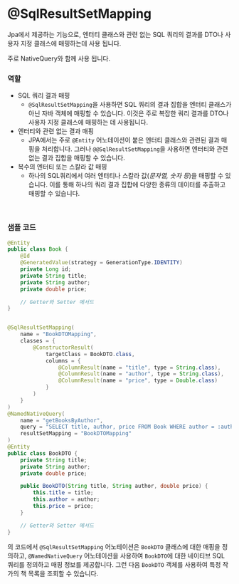 # @SqlResultSetMapping

Jpa에서 제공하는 기능으로, 엔터티 클래스와 관련 없는 SQL 쿼리의 결과를 DTO나 사용자 지정 클래스에 매핑하는데 사용 됩니다.

주로 NativeQuery와 함께 사용 됩니다.

### 역할

* SQL 쿼리 결과 매핑
  * `@SqlResultSetMapping`을 사용하면 SQL 쿼리의 결과 집합을 엔터티 클래스가 아닌 자바 객체에 매핑할 수 있습니다. 이것은 주로 복잡한 쿼리 결과를 DTO나 사용자 지정 클래스에 매핑하는 데 사용됩니다.
* 엔터티와 관련 없는 결과 매핑
  * JPA에서는 주로 `@Entity` 어노테이션이 붙은 엔터티 클래스와 관련된 결과 매핑을 처리합니다. 그러나 `@@SqlResultSetMapping`을 사용하면 엔터티와 관련 없는 결과 집합을 매핑할 수 있습니다.
* 복수의 엔터티 또는 스칼라 값 매핑
  * 하나의 SQL쿼리에서 여러 엔터티나 스칼라 값(*문자열, 숫자 등*)을 매핑할 수 있습니다. 이를 통해 하나의 쿼리 결과 집합에 다양한 종류의 데이터를 추출하고 매핑할 수 있습니다.

<br>

### 샘플 코드

```java
@Entity
public class Book {
    @Id
    @GeneratedValue(strategy = GenerationType.IDENTITY)
    private Long id;
    private String title;
    private String author;
    private double price;

    // Getter와 Setter 메서드
}


@SqlResultSetMapping(
    name = "BookDTOMapping",
    classes = {
        @ConstructorResult(
            targetClass = BookDTO.class,
            columns = {
                @ColumnResult(name = "title", type = String.class),
                @ColumnResult(name = "author", type = String.class),
                @ColumnResult(name = "price", type = Double.class)
            }
        )
    }
)
@NamedNativeQuery(
    name = "getBooksByAuthor",
    query = "SELECT title, author, price FROM Book WHERE author = :author",
    resultSetMapping = "BookDTOMapping"
)
@Entity
public class BookDTO {
    private String title;
    private String author;
    private double price;

    public BookDTO(String title, String author, double price) {
        this.title = title;
        this.author = author;
        this.price = price;
    }

    // Getter와 Setter 메서드
}
```

의 코드에서 `@SqlResultSetMapping` 어노테이션은 `BookDTO` 클래스에 대한 매핑을 정의하고, `@NamedNativeQuery` 어노테이션을 사용하여 `BookDTO`에 대한 네이티브 SQL 쿼리를 정의하고 매핑 정보를 제공합니다. 그런 다음 `BookDTO` 객체를 사용하여 특정 작가의 책 목록을 조회할 수 있습니다.